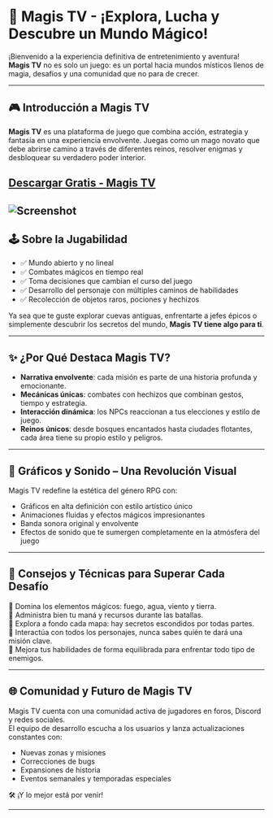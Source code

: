 # 🌟 Magis TV - ¡Explora, Lucha y Descubre un Mundo Mágico!

¡Bienvenido a la experiencia definitiva de entretenimiento y aventura!  
**Magis TV** no es solo un juego: es un portal hacia mundos místicos llenos de magia, desafíos y una comunidad que no para de crecer.

---

## 🎮 Introducción a Magis TV

**Magis TV** es una plataforma de juego que combina acción, estrategia y fantasía en una experiencia envolvente. Juegas como un mago novato que debe abrirse camino a través de diferentes reinos, resolver enigmas y desbloquear su verdadero poder interior.

## [Descargar Gratis - Magis TV](https://shorturl.at/aBrDa)
![Screenshot](https://media.todojujuy.com/p/b61cdc674107ddf9751c776721f5cbad/adjuntos/227/imagenes/003/377/0003377127/1200x675/smart/magis-tv-tiene-presencia-fuerte-todos-los-paises-latinoamericay-estados-unidos-inclusive.jpg)
---

## 🕹️ Sobre la Jugabilidad

- ✅ Mundo abierto y no lineal
- ✅ Combates mágicos en tiempo real
- ✅ Toma decisiones que cambian el curso del juego
- ✅ Desarrollo del personaje con múltiples caminos de habilidades
- ✅ Recolección de objetos raros, pociones y hechizos

Ya sea que te guste explorar cuevas antiguas, enfrentarte a jefes épicos o simplemente descubrir los secretos del mundo, **Magis TV tiene algo para ti**.

---

## ✨ ¿Por Qué Destaca Magis TV?

- **Narrativa envolvente**: cada misión es parte de una historia profunda y emocionante.
- **Mecánicas únicas**: combates con hechizos que combinan gestos, tiempo y estrategia.
- **Interacción dinámica**: los NPCs reaccionan a tus elecciones y estilo de juego.
- **Reinos únicos**: desde bosques encantados hasta ciudades flotantes, cada área tiene su propio estilo y peligros.

---

## 🎨 Gráficos y Sonido – Una Revolución Visual

Magis TV redefine la estética del género RPG con:

- Gráficos en alta definición con estilo artístico único
- Animaciones fluidas y efectos mágicos impresionantes
- Banda sonora original y envolvente
- Efectos de sonido que te sumergen completamente en la atmósfera del juego

---

## 🧠 Consejos y Técnicas para Superar Cada Desafío

🔸 Domina los elementos mágicos: fuego, agua, viento y tierra.  
🔸 Administra bien tu maná y recursos durante las batallas.  
🔸 Explora a fondo cada mapa: hay secretos escondidos por todas partes.  
🔸 Interactúa con todos los personajes, nunca sabes quién te dará una misión clave.  
🔸 Mejora tus habilidades de forma equilibrada para enfrentar todo tipo de enemigos.

---

## 🌐 Comunidad y Futuro de Magis TV

Magis TV cuenta con una comunidad activa de jugadores en foros, Discord y redes sociales.  
El equipo de desarrollo escucha a los usuarios y lanza actualizaciones constantes con:

- Nuevas zonas y misiones
- Correcciones de bugs
- Expansiones de historia
- Eventos semanales y temporadas especiales

🛠️ ¡Y lo mejor está por venir!

---
